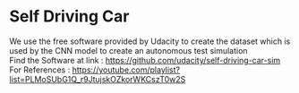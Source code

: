 # Self Driving Car
We use the free software provided by Udacity to create the dataset which is used by the CNN model to create an autonomous test simulation\
Find the Software at link : https://github.com/udacity/self-driving-car-sim  \
For References : https://youtube.com/playlist?list=PLMoSUbG1Q_r9JtujskOZkorWKCszT0w2S
